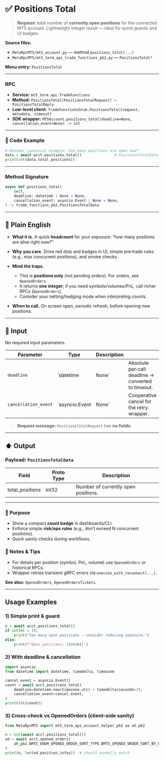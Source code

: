 # ✅ Positions Total

> **Request:** total number of **currently open positions** for the connected MT5 account.
> Lightweight integer result — ideal for quick guards and UI badges.

**Source files:**

* `MetaRpcMT5/mt5_account.py` — method `positions_total(...)`
* `MetaRpcMT5/mt5_term_api_trade_functions_pb2.py` — `PositionsTotal*`

**Menu entry:** `PositionsTotal`

---

### RPC

* **Service:** `mt5_term_api.TradeFunctions`
* **Method:** `PositionsTotal(PositionsTotalRequest) → PositionsTotalReply`
* **Low-level client:** `TradeFunctionsStub.PositionsTotal(request, metadata, timeout)`
* **SDK wrapper:** `MT5Account.positions_total(deadline=None, cancellation_event=None) -> int`

---

### 🔗 Code Example

```python
# Minimal canonical example: how many positions are open now?
data = await acct.positions_total()               # PositionsTotalData
print(int(data.total_positions))

```

---

### Method Signature

```python
async def positions_total(
    self,
    deadline: datetime | None = None,
    cancellation_event: asyncio.Event | None = None,
) -> trade_functions_pb2.PositionsTotalData
```

---

## 💬 Plain English

* **What it is.** A quick **headcount** for your exposure: “how many positions are alive right now?”
* **Why you care.** Drive red dots and badges in UI, simple pre‑trade rules (e.g., max concurrent positions), and smoke checks.
* **Mind the traps.**

  * This is **positions only** (not pending orders). For orders, see `OpenedOrders`.
  * It returns **one integer**; if you need symbols/volumes/PnL, call richer RPCs (`OpenedOrders`).
  * Consider your netting/hedging mode when interpreting counts.
* **When to call.** On screen open, periodic refresh, before opening new positions.

---

## 🔽 Input

No required input parameters.

| Parameter            | Type            | Description |                                                    |
| -------------------- | --------------- | ----------- | -------------------------------------------------- |
| `deadline`           | \`datetime      | None\`      | Absolute per‑call deadline → converted to timeout. |
| `cancellation_event` | \`asyncio.Event | None\`      | Cooperative cancel for the retry wrapper.          |

> **Request message:** `PositionsTotalRequest` has **no fields**.

---

## ⬆️ Output

### Payload: `PositionsTotalData`

| Field   | Proto Type | Description                         |
| ------- | ---------- | ----------------------------------- |
| total_positions | int32 | Number of currently open positions. |


---

### 🎯 Purpose

* Show a compact **count badge** in dashboards/CLI.
* Enforce simple **risk/ops rules** (e.g., don’t exceed N concurrent positions).
* Quick sanity checks during workflows.

### 🧩 Notes & Tips

* For details per position (symbol, PnL, volume) use `OpenedOrders` or historical RPCs.
* Wrapper retries transient gRPC errors via `execute_with_reconnect(...)`.

**See also:** `OpenedOrders`, `OpenedOrdersTickets`.

---

## Usage Examples

### 1) Simple print & guard

```python
n = await acct.positions_total()
if int(n) > 10:
    print("Too many open positions — consider reducing exposure.")
else:
    print(f"Open positions: {int(n)}")
```

### 2) With deadline & cancellation

```python
import asyncio
from datetime import datetime, timedelta, timezone

cancel_event = asyncio.Event()
count = await acct.positions_total(
    deadline=datetime.now(timezone.utc) + timedelta(seconds=3),
    cancellation_event=cancel_event,
)
print(int(count))
```

### 3) Cross‑check vs OpenedOrders (client‑side sanity)

```python
from MetaRpcMT5 import mt5_term_api_account_helper_pb2 as ah_pb2

n = int(await acct.positions_total())
od = await acct.opened_orders(
    ah_pb2.BMT5_ENUM_OPENED_ORDER_SORT_TYPE.BMT5_OPENED_ORDER_SORT_BY_OPEN_TIME_ASC
)
print(n, len(od.position_infos))  # should normally match
```
